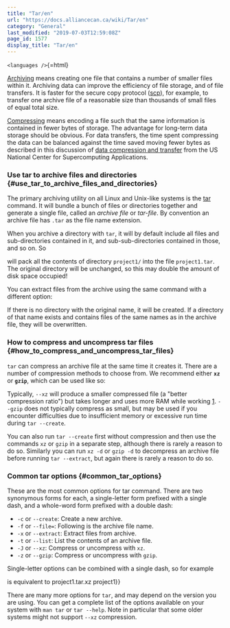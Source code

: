 ```yaml
---
title: "Tar/en"
url: "https://docs.alliancecan.ca/wiki/Tar/en"
category: "General"
last_modified: "2019-07-03T12:59:08Z"
page_id: 1577
display_title: "Tar/en"
---
```


`<languages />`{=html}

[Archiving](https://en.wikipedia.org/wiki/Archive_file) means creating one file that contains a number of smaller files within it. Archiving data can improve the efficiency of file storage, and of file transfers. It is faster for the secure copy protocol ([scp](https://en.wikipedia.org/wiki/Secure_copy)), for example, to transfer one archive file of a reasonable size than thousands of small files of equal total size.

[Compressing](https://en.wikipedia.org/wiki/Data_compression) means encoding a file such that the same information is contained in fewer bytes of storage. The advantage for long-term data storage should be obvious. For data transfers, the time spent compressing the data can be balanced against the time saved moving fewer bytes as described in this discussion of [data compression and transfer](https://bluewaters.ncsa.illinois.edu/data-transfer-doc) from the US National Center for Supercomputing Applications.

### Use tar to archive files and directories {#use_tar_to_archive_files_and_directories}

The primary archiving utility on all Linux and Unix-like systems is the [tar](https://www.gnu.org/software/tar/manual/tar.html) command. It will bundle a bunch of files or directories together and generate a single file, called an *archive file* or *tar-file*. By convention an archive file has `.tar` as the file name extension.

When you archive a directory with `tar`, it will by default include all files and sub-directories contained in it, and sub-sub-directories contained in those, and so on. So

will pack all the contents of directory `project1/` into the file `project1.tar`. The original directory will be unchanged, so this may double the amount of disk space occupied!

You can extract files from the archive using the same command with a different option:

If there is no directory with the original name, it will be created. If a directory of that name exists and contains files of the same names as in the archive file, they will be overwritten.

### How to compress and uncompress tar files {#how_to_compress_and_uncompress_tar_files}

`tar` can compress an archive file at the same time it creates it. There are a number of compression methods to choose from. We recommend either **`xz`** or **`gzip`**, which can be used like so:

Typically, `--xz` will produce a smaller compressed file (a \"better compression ratio\") but takes longer and uses more RAM while working [1](http://catchchallenger.first-world.info/wiki/Quick_Benchmark:_Gzip_vs_Bzip2_vs_LZMA_vs_XZ_vs_LZ4_vs_LZO). `--gzip` does not typically compress as small, but may be used if you encounter difficulties due to insufficient memory or excessive run time during `tar --create`.

You can also run `tar --create` first without compression and then use the commands `xz` or `gzip` in a separate step, although there is rarely a reason to do so. Similarly you can run `xz -d` or `gzip -d` to decompress an archive file before running `tar --extract`, but again there is rarely a reason to do so.

### Common tar options {#common_tar_options}

These are the most common options for tar command. There are two synonymous forms for each, a single-letter form prefixed with a single dash, and a whole-word form prefixed with a double dash:

- `-c` or `--create`: Create a new archive.
- `-f` or `--file=`: Following is the archive file name.
- `-x` or `--extract`: Extract files from archive.
- `-t` or `--list`: List the contents of an archive file.
- `-J` or `--xz`: Compress or uncompress with `xz`.
- `-z` or `--gzip`: Compress or uncompress with `gzip`.

Single-letter options can be combined with a single dash, so for example

is equivalent to project1.tar.xz project1}}

There are many more options for `tar`, and may depend on the version you are using. You can get a complete list of the options available on your system with `man tar` or `tar --help`. Note in particular that some older systems might not support `--xz` compression.
